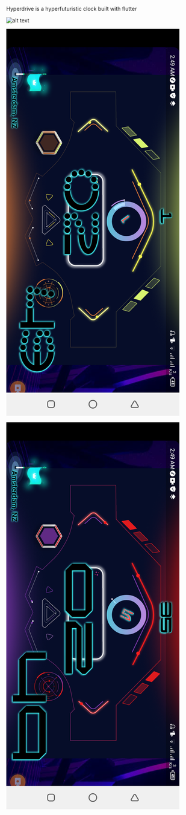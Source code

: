 Hyperdrive is a hyperfuturistic clock built with flutter

![alt text](https://github.com/atisamhaq123/Hyper-Futuristic-flutter-clock/blob/main/app.gif)

![alt text](https://github.com/atisamhaq123/Hyper-Futuristic-flutter-clock/blob/main/img1.png)

![alt text](https://github.com/atisamhaq123/Hyper-Futuristic-flutter-clock/blob/main/img2.png)
